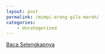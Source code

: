 ```yaml
---
layout: post
permalink: /mimpi-orang-gila-marah/
categories:
    - Uncategorized
---
```


[Baca Selengkapnya](/08)